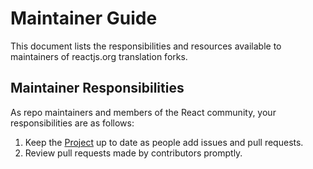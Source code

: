 # Maintainer Guide

This document lists the responsibilities and resources available to maintainers of reactjs.org translation forks.

## Maintainer Responsibilities

As repo maintainers and members of the React community, your responsibilities are as follows:

1. Keep the [Project](https://github.com/orgs/Oda-kankileri-github-edition/projects/1) up to date as people add issues and pull requests.
2. Review pull requests made by contributors promptly.
